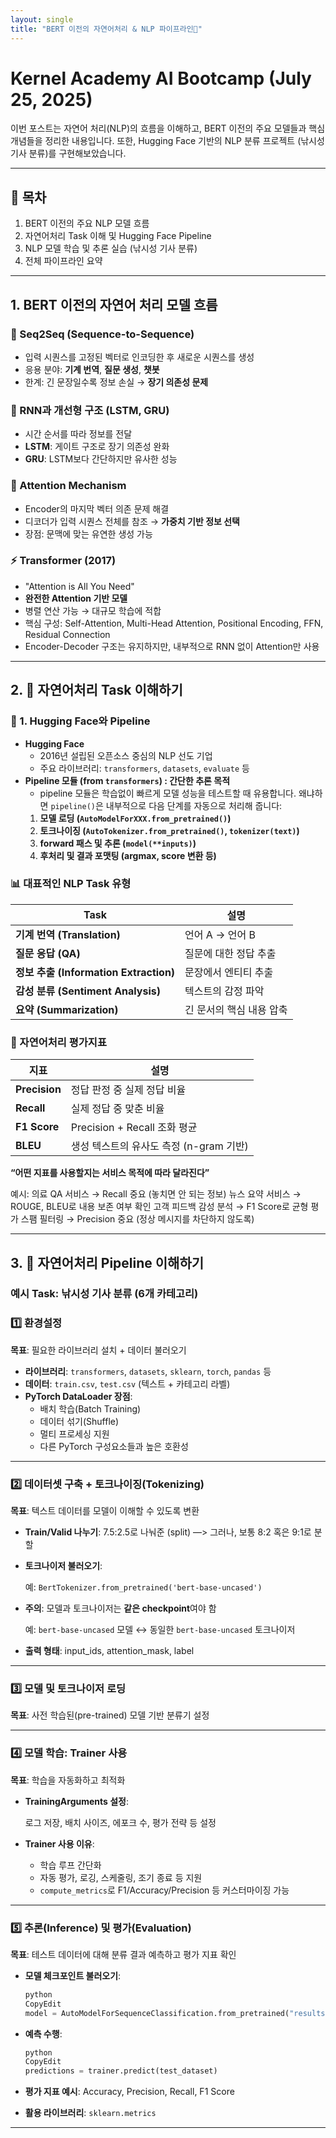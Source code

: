 ```yaml
---
layout: single
title: "BERT 이전의 자연어처리 & NLP 파이프라인🌱"
---
```


# Kernel Academy AI Bootcamp (July 25, 2025)

이번 포스트는 자연어 처리(NLP)의 흐름을 이해하고, BERT 이전의 주요 모델들과 핵심 개념들을 정리한 내용입니다. 또한, Hugging Face 기반의 NLP 분류 프로젝트 (낚시성 기사 분류)를 구현해보았습니다.

---

## 📌 목차

1. BERT 이전의 주요 NLP 모델 흐름
2. 자연어처리 Task 이해 및 Hugging Face Pipeline
3. NLP 모델 학습 및 추론 실습 (낚시성 기사 분류)
4. 전체 파이프라인 요약

---

## 1. BERT 이전의 자연어 처리 모델 흐름

### 🔁 Seq2Seq (Sequence-to-Sequence)

- 입력 시퀀스를 고정된 벡터로 인코딩한 후 새로운 시퀀스를 생성  
- 응용 분야: **기계 번역**, **질문 생성**, **챗봇**
- 한계: 긴 문장일수록 정보 손실 → **장기 의존성 문제**

### 🔄 RNN과 개선형 구조 (LSTM, GRU)

- 시간 순서를 따라 정보를 전달
- **LSTM**: 게이트 구조로 장기 의존성 완화  
- **GRU**: LSTM보다 간단하지만 유사한 성능

### 🎯 Attention Mechanism

- Encoder의 마지막 벡터 의존 문제 해결
- 디코더가 입력 시퀀스 전체를 참조 → **가중치 기반 정보 선택**
- 장점: 문맥에 맞는 유연한 생성 가능

### ⚡ Transformer (2017)

- "Attention is All You Need"
- **완전한 Attention 기반 모델**
- 병렬 연산 가능 → 대규모 학습에 적합  
- 핵심 구성: Self-Attention, Multi-Head Attention, Positional Encoding, FFN, Residual Connection
- Encoder-Decoder 구조는 유지하지만, 내부적으로 RNN 없이 Attention만 사용

---

## 2. 📘 자연어처리 Task 이해하기

### 🏢 1. Hugging Face와 Pipeline

- **Hugging Face**
    - 2016년 설립된 오픈소스 중심의 NLP 선도 기업
    - 주요 라이브러리: `transformers`, `datasets`, `evaluate` 등
- **Pipeline 모듈 (from `transformers`) : 간단한 추론 목적**
    - pipeline 모듈은 학습없이 빠르게 모델 성능을 테스트할 때 유용합니다. 왜냐하면 `pipeline()`은 내부적으로 다음 단계를 자동으로 처리해 줍니다:
    1. **모델 로딩 (`AutoModelForXXX.from_pretrained()`)**
    2. **토크나이징 (`AutoTokenizer.from_pretrained()`, `tokenizer(text)`)**
    3. **forward 패스 및 추론 (`model(**inputs)`)**
    4. **후처리 및 결과 포맷팅 (argmax, score 변환 등)**
       

### 📊 대표적인 NLP Task 유형

| Task                               | 설명             |
| ---------------------------------- | -------------- |
| **기계 번역 (Translation)**            | 언어 A → 언어 B    |
| **질문 응답 (QA)**                     | 질문에 대한 정답 추출   |
| **정보 추출 (Information Extraction)** | 문장에서 엔티티 추출    |
| **감성 분류 (Sentiment Analysis)**     | 텍스트의 감정 파악     |
| **요약 (Summarization)**             | 긴 문서의 핵심 내용 압축 |


### 🎯 자연어처리 평가지표
| 지표            | 설명                         |
| ------------- | -------------------------- |
| **Precision** | 정답 판정 중 실제 정답 비율           |
| **Recall**    | 실제 정답 중 맞춘 비율              |
| **F1 Score**  | Precision + Recall 조화 평균   |
| **BLEU**      | 생성 텍스트의 유사도 측정 (n-gram 기반) |


**“어떤 지표를 사용할지는 서비스 목적에 따라 달라진다”**

예시:
의료 QA 서비스 → Recall 중요 (놓치면 안 되는 정보)
뉴스 요약 서비스 → ROUGE, BLEU로 내용 보존 여부 확인
고객 피드백 감성 분석 → F1 Score로 균형 평가
스팸 필터링 → Precision 중요 (정상 메시지를 차단하지 않도록)

---

## 3. 📘 자연어처리 Pipeline 이해하기

### 예시 Task: 낚시성 기사 분류 (6개 카테고리)

### 1️⃣ **환경설정**

**목표**: 필요한 라이브러리 설치 + 데이터 불러오기

- **라이브러리**: `transformers`, `datasets`, `sklearn`, `torch`, `pandas` 등
- **데이터**: `train.csv`, `test.csv` (텍스트 + 카테고리 라벨)
- **PyTorch DataLoader 장점**:
    - 배치 학습(Batch Training)
    - 데이터 섞기(Shuffle)
    - 멀티 프로세싱 지원
    - 다른 PyTorch 구성요소들과 높은 호환성

---

### 2️⃣ **데이터셋 구축 + 토크나이징(Tokenizing)**

**목표**: 텍스트 데이터를 모델이 이해할 수 있도록 변환

- **Train/Valid 나누기**: 7.5:2.5로 나눠준 (split) —> 그러나, 보통 8:2 혹은 9:1로 분할
- **토크나이저 불러오기**:
    
    예: `BertTokenizer.from_pretrained('bert-base-uncased')`
    
- **주의**: 모델과 토크나이저는 **같은 checkpoint**여야 함
    
    예: `bert-base-uncased` 모델 ↔ 동일한 `bert-base-uncased` 토크나이저
    
- **출력 형태**: input_ids, attention_mask, label

---

### 3️⃣ **모델 및 토크나이저 로딩**

**목표**: 사전 학습된(pre-trained) 모델 기반 분류기 설정

---
### 4️⃣ **모델 학습: Trainer 사용**

**목표**: 학습을 자동화하고 최적화

- **TrainingArguments 설정**:
    
    로그 저장, 배치 사이즈, 에포크 수, 평가 전략 등 설정
    
- **Trainer 사용 이유**:
    - 학습 루프 간단화
    - 자동 평가, 로깅, 스케줄링, 조기 종료 등 지원
    - `compute_metrics`로 F1/Accuracy/Precision 등 커스터마이징 가능

---
### 5️⃣ **추론(Inference) 및 평가(Evaluation)**

**목표**: 테스트 데이터에 대해 분류 결과 예측하고 평가 지표 확인

- **모델 체크포인트 불러오기**:
    
    ```python
    python
    CopyEdit
    model = AutoModelForSequenceClassification.from_pretrained("results/checkpoint-best")
    ```
    
- **예측 수행**:
    
    ```python
    python
    CopyEdit
    predictions = trainer.predict(test_dataset)
    ```
    
- **평가 지표 예시**: Accuracy, Precision, Recall, F1 Score
- **활용 라이브러리**: `sklearn.metrics`

---


